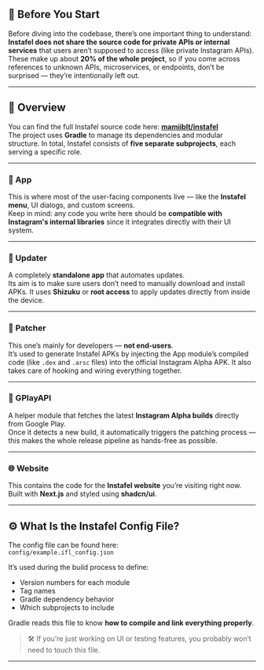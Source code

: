 ## 📌 Before You Start

Before diving into the codebase, there’s one important thing to understand:  
**Instafel does not share the source code for private APIs or internal services** that users aren’t supposed to access (like private Instagram APIs). These make up about **20% of the whole project**, so if you come across references to unknown APIs, microservices, or endpoints, don’t be surprised — they’re intentionally left out.

---

## 🚀 Overview

You can find the full Instafel source code here: [**mamiiblt/instafel**](https://github.com/mamiiblt/instafel)  
The project uses **Gradle** to manage its dependencies and modular structure. In total, Instafel consists of **five separate subprojects**, each serving a specific role.

---

### 📱 App

This is where most of the user-facing components live — like the **Instafel menu**, UI dialogs, and custom screens.  
Keep in mind: any code you write here should be **compatible with Instagram's internal libraries** since it integrates directly with their UI system.

---

### 🔄 Updater

A completely **standalone app** that automates updates.  
Its aim is to make sure users don’t need to manually download and install APKs. It uses **Shizuku** or **root access** to apply updates directly from inside the device.

---

### 🧩 Patcher

This one’s mainly for developers — **not end-users**.  
It’s used to generate Instafel APKs by injecting the App module’s compiled code (like `.dex` and `.arsc` files) into the official Instagram Alpha APK. It also takes care of hooking and wiring everything together.

---

### 🧪 GPlayAPI

A helper module that fetches the latest **Instagram Alpha builds** directly from Google Play.  
Once it detects a new build, it automatically triggers the patching process — this makes the whole release pipeline as hands-free as possible.

---

### 🌐 Website

This contains the code for the **Instafel website** you’re visiting right now.  
Built with **Next.js** and styled using **shadcn/ui**.

---

## ⚙️ What Is the Instafel Config File?

The config file can be found here:  
`config/example.ifl_config.json`

It’s used during the build process to define:
- Version numbers for each module
- Tag names
- Gradle dependency behavior
- Which subprojects to include

Gradle reads this file to know **how to compile and link everything properly**.

> 🛠️ If you're just working on UI or testing features, you probably won’t need to touch this file.

---
